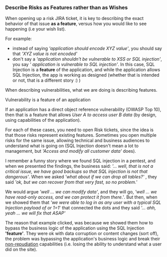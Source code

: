 ### Describe Risks as Features rather than as Wishes

When opening up a risk JIRA ticket, it is key to describing the exact behavior of that issue **as a feature**, versus how you would like to see happening (i.e your wish list).

For example:

- instead of saying _'application should encode XYZ value'_, you should say that _'XYZ value is not encoded'_
- don't say a _'application shouldn't be vulnerable to XSS or SQL injection'_, you say _' application is vulnerable to SQL injection'_. In this case, SQL Injection is a **feature** of the application, and while the application allows SQL Injection, the app is working as designed (whether that is intended or not, that is a different story :) )

When describing vulnerabilities, what we are doing is describing features.

Vulnerability is a feature of an application

If an application has a direct object reference vulnerability (OWASP Top 10), then that is a feature that allows _User A to access user B data_ (by design, using capabilities of the application).

For each of these cases, you need to open Risk tickets, since the idea is that those risks represent existing features. Sometimes you open multiple risks for the same issue, allowing technical and business audiences to understand what is going on (SQL Injection doesn't mean a lot to management, but _'Access and modify all customer data'_ does).

I remember a funny story where we found SQL injection in a pentest, and when we presented the findings, the business said: _'... well, that is not a critical issue, we have good backups so that SQL injection is not that dangerous'_. When we asked _'what about if we can drop all tables?'_ , they said _'ok, but we can recover from that very fast, so no problem.'_

We would argue _'well ... we can modify data'_, and they will go, _'well ... we have read-only access, and we can protect it from there.'_. But then, when we showed them that _'we were able to log in as any user with a typical SQL Injection payload of or 1=1_' that connected the dots and they said _'... ahh, yeah ... we will fix that ASAP'_

The reason that example clicked, was because we showed them how to bypass the business logic of the application using the SQL Injection **'feature'**. They were ok with data corruption or content changes (sort off), the problem was bypassing the application's business logic and break their [non-repudiation](https://en.wikipedia.org/wiki/Non-repudiation) capabilities (i.e. losing the ability to understand what a user did on the site).
